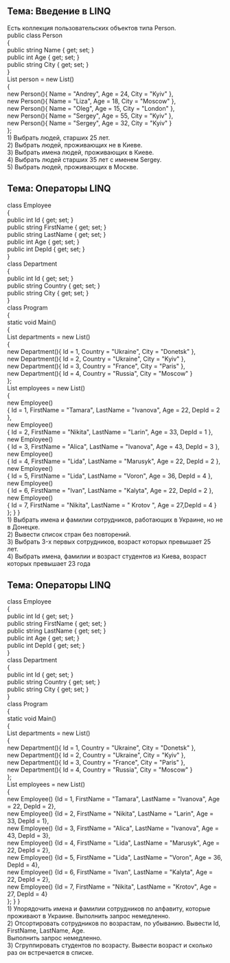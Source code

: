 <h2>Тема: Введение в LINQ</h2>
Есть коллекция пользовательских объектов типа Person.<br>
public class Person<br>
{<br>
public string Name { get; set; }<br>
public int Age { get; set; }<br>
public string City { get; set; }<br>
}<br>
List<Person> person = new List<Person>()<br>
{<br>
new Person(){ Name = "Andrey", Age = 24, City = "Kyiv" },<br>
new Person(){ Name = "Liza", Age = 18, City = "Moscow" },<br>
new Person(){ Name = "Oleg", Age = 15, City = "London" },<br>
new Person(){ Name = "Sergey", Age = 55, City = "Kyiv" },<br>
new Person(){ Name = "Sergey", Age = 32, City = "Kyiv" }<br>
};<br>
1) Выбрать людей, старших 25 лет.<br>
2) Выбрать людей, проживающих не в Киеве.<br>
3) Выбрать имена людей, проживающих в Киеве.<br>
4) Выбрать людей старших 35 лет с именем Sergey.<br>
5) Выбрать людей, проживающих в Москве.<br>


<h2>Тема: Операторы LINQ</h2>
class Employee<br>
{<br>
public int Id { get; set; }<br>
public string FirstName { get; set; }<br>
public string LastName { get; set; }<br>
public int Age { get; set; }<br>
public int DepId { get; set; }<br>
}<br>
class Department<br>
{<br>
public int Id { get; set; }<br>
public string Country { get; set; }<br>
public string City { get; set; }<br>
}<br>
class Program<br>
{<br>
static void Main()<br>
{<br>
List<Department> departments = new List<Department>()<br>
{<br>
new Department(){ Id = 1, Country = "Ukraine", City = "Donetsk" },<br>
new Department(){ Id = 2, Country = "Ukraine", City = "Kyiv" },<br>
new Department(){ Id = 3, Country = "France", City = "Paris" },<br>
new Department(){ Id = 4, Country = "Russia", City = "Moscow" }<br>
};<br>
List<Employee> employees = new List<Employee>()<br>
{<br>
new Employee()<br>
{ Id = 1, FirstName = "Tamara", LastName = "Ivanova", Age = 22, DepId = 2 },<br>
new Employee()<br>
{ Id = 2, FirstName = "Nikita", LastName = "Larin", Age = 33, DepId = 1 },<br>
new Employee()<br>
{ Id = 3, FirstName = "Alica", LastName = "Ivanova", Age = 43, DepId = 3 },<br>
new Employee()<br>
{ Id = 4, FirstName = "Lida", LastName = "Marusyk", Age = 22, DepId = 2 },<br>
new Employee()<br>
{ Id = 5, FirstName = "Lida", LastName = "Voron", Age = 36, DepId = 4 },<br>
new Employee()<br>
{ Id = 6, FirstName = "Ivan", LastName = "Kalyta", Age = 22, DepId = 2 },<br>
new Employee()<br>
{ Id = 7, FirstName = "Nikita", LastName = " Krotov ", Age = 27,DepId = 4 }<br>
};
}
}<br>
1) Выбрать имена и фамилии сотрудников, работающих в Украине, но не в Донецке.<br>
2) Вывести список стран без повторений.<br>
3) Выбрать 3-x первых сотрудников, возраст которых превышает 25 лет.<br>
4) Выбрать имена, фамилии и возраст студентов из Киева, возраст которых превышает 23 года<br>

<h2>Тема: Операторы LINQ</h2>
class Employee<br>
{<br>
public int Id { get; set; }<br>
public string FirstName { get; set; }<br>
public string LastName { get; set; }<br>
public int Age { get; set; }<br>
public int DepId { get; set; }<br>
}<br>
class Department<br>
{<br>
public int Id { get; set; }<br>
public string Country { get; set; }<br>
public string City { get; set; }<br>
}<br>
class Program<br>
{<br>
static void Main()<br>
{<br>
List<Department> departments = new List<Department>()<br>
{<br>
new Department(){ Id = 1, Country = "Ukraine", City = "Donetsk" },<br>
new Department(){ Id = 2, Country = "Ukraine", City = "Kyiv" },<br>
new Department(){ Id = 3, Country = "France", City = "Paris" },<br>
new Department(){ Id = 4, Country = "Russia", City = "Moscow" }<br>
};<br>
List<Employee> employees = new List<Employee>()<br>
{<br>
new Employee() {Id = 1, FirstName = "Tamara", LastName = "Ivanova", Age = 22, DepId = 2},<br>
new Employee() {Id = 2, FirstName = "Nikita", LastName = "Larin", Age = 33, DepId = 1},<br>
new Employee() {Id = 3, FirstName = "Alica", LastName = "Ivanova", Age = 43, DepId = 3},<br>
new Employee() {Id = 4, FirstName = "Lida", LastName = "Marusyk", Age = 22, DepId = 2},<br>
new Employee() {Id = 5, FirstName = "Lida", LastName = "Voron", Age = 36, DepId = 4},<br>
new Employee() {Id = 6, FirstName = "Ivan", LastName = "Kalyta", Age = 22, DepId = 2},<br>
new Employee() {Id = 7, FirstName = "Nikita", LastName = "Krotov", Age = 27, DepId = 4}<br>
};
}
}<br>
1) Упорядочить имена и фамилии сотрудников по алфавиту, которые проживают в Украине. Выполнить запрос немедленно.<br>
2) Отсортировать сотрудников по возрастам, по убыванию. Вывести Id, FirstName, LastName, Age. <br>
Выполнить запрос немедленно.<br>
3) Сгруппировать студентов по возрасту. Вывести возраст и сколько раз он встречается в списке.<br>